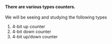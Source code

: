 #### There are various types counters.

<p align-"justify"> We will be seeing and studying the following types</p>
<ol><li>4-bit up counter</li><li>4-bit down counter</li><li>4-bit up/down counter</li></ol>
